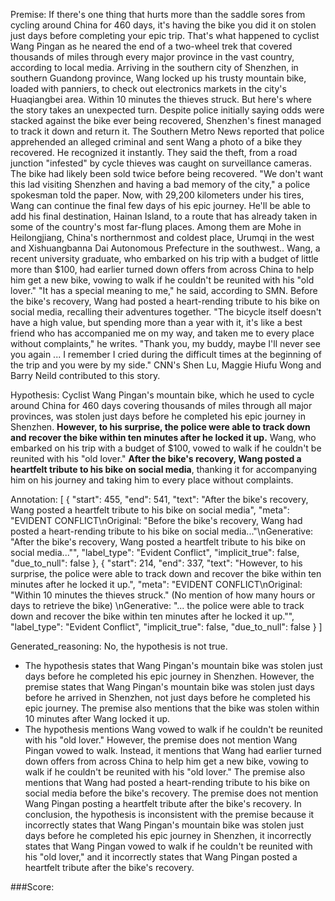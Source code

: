 
Premise:
If there's one thing that hurts more than the saddle sores from cycling around China for 460 days, it's having the bike you did it on stolen just days before completing your epic trip. That's what happened to cyclist Wang Pingan as he neared the end of a two-wheel trek that covered thousands of miles through every major province in the vast country, according to local media. Arriving in the southern city of Shenzhen, in southern Guandong province, Wang locked up his trusty mountain bike, loaded with panniers, to check out electronics markets in the city's Huaqiangbei area. Within 10 minutes the thieves struck. But here's where the story takes an unexpected turn. Despite police initially saying odds were stacked against the bike ever being recovered, Shenzhen's finest managed to track it down and return it. The Southern Metro News reported that police apprehended an alleged criminal and sent Wang a photo of a bike they recovered. He recognized it instantly. They said the theft, from a road junction "infested" by cycle thieves was caught on surveillance cameras. The bike had likely been sold twice before being recovered. "We don't want this lad visiting Shenzhen and having a bad memory of the city," a police spokesman told the paper. Now, with 29,200 kilometers under his tires, Wang can continue the final few days of his epic journey. He'll be able to add his final destination, Hainan Island, to a route that has already taken in some of the country's most far-flung places. Among them are Mohe in Heilongjiang, China's northernmost and coldest place, Urumqi in the west and Xishuangbanna Dai Autonomous Prefecture in the southwest.. Wang, a recent university graduate, who embarked on his trip with a budget of little more than $100, had earlier turned down offers from across China to help him get a new bike, vowing to walk if he couldn't be reunited with his "old lover." "It has a special meaning to me," he said, according to SMN. Before the bike's recovery, Wang had posted a heart-rending tribute to his bike on social media, recalling their adventures together. "The bicycle itself doesn't have a high value, but spending more than a year with it, it's like a best friend who has accompanied me on my way, and taken me to every place without complaints," he writes. "Thank you, my buddy, maybe I'll never see you again ... I remember I cried during the difficult times at the beginning of the trip and you were by my side." CNN's Shen Lu, Maggie Hiufu Wong and Barry Neild contributed to this story.


Hypothesis:
Cyclist Wang Pingan's mountain bike, which he used to cycle around China for 460 days covering thousands of miles through all major provinces, was stolen just days before he completed his epic journey in Shenzhen. **However, to his surprise, the police were able to track down and recover the bike within ten minutes after he locked it up.** Wang, who embarked on his trip with a budget of $100, vowed to walk if he couldn't be reunited with his "old lover." **After the bike's recovery, Wang posted a heartfelt tribute to his bike on social media**, thanking it for accompanying him on his journey and taking him to every place without complaints.

Annotation:
[
  {
    "start": 455,
    "end": 541,
    "text": "After the bike's recovery, Wang posted a heartfelt tribute to his bike on social media",
    "meta": "EVIDENT CONFLICT\nOriginal: \"Before the bike's recovery, Wang had posted a heart-rending tribute to his bike on social media...\"\nGenerative: \"After the bike's recovery, Wang posted a heartfelt tribute to his bike on social media...\"",
    "label_type": "Evident Conflict",
    "implicit_true": false,
    "due_to_null": false
  },
  {
    "start": 214,
    "end": 337,
    "text": "However, to his surprise, the police were able to track down and recover the bike within ten minutes after he locked it up.",
    "meta": "EVIDENT CONFLICT\nOriginal: \"Within 10 minutes the thieves struck.\" (No mention of how many hours or days to retrieve the bike) \nGenerative: \"... the police were able to track down and recover the bike within ten minutes after he locked it up.\"",
    "label_type": "Evident Conflict",
    "implicit_true": false,
    "due_to_null": false
  }
]

Generated_reasoning:
No, the hypothesis is not true. 
- The hypothesis states that Wang Pingan's mountain bike was stolen just days before he completed his epic journey in Shenzhen. However, the premise states that Wang Pingan's mountain bike was stolen just days before he arrived in Shenzhen, not just days before he completed his epic journey. The premise also mentions that the bike was stolen within 10 minutes after Wang locked it up. 
- The hypothesis mentions Wang vowed to walk if he couldn't be reunited with his "old lover." However, the premise does not mention Wang Pingan vowed to walk. Instead, it mentions that Wang had earlier turned down offers from across China to help him get a new bike, vowing to walk if he couldn't be reunited with his "old lover." The premise also mentions that Wang had posted a heart-rending tribute to his bike on social media before the bike's recovery. The premise does not mention Wang Pingan posting a heartfelt tribute after the bike's recovery. In conclusion, the hypothesis is inconsistent with the premise because it incorrectly states that Wang Pingan's mountain bike was stolen just days before he completed his epic journey in Shenzhen, it incorrectly states that Wang Pingan vowed to walk if he couldn't be reunited with his "old lover," and it incorrectly states that Wang Pingan posted a heartfelt tribute after the bike's recovery.

###Score:
